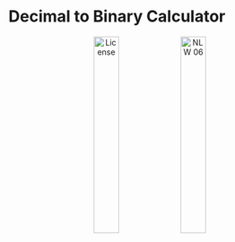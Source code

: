 # Decimal to Binary Calculator

<p align="center">
  <img alt="License" src="https://i.imgur.com/8awR0Mf.png" height="30%" width="30%" />

 <img alt="NLW 06" src="https://i.imgur.com/57sevDF.png" height="30%" width="30%" />
</p>
